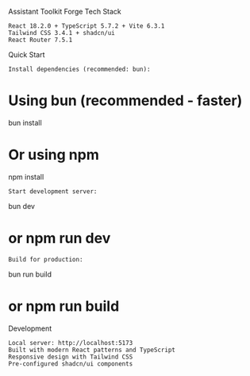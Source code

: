 Assistant Toolkit Forge
Tech Stack

    React 18.2.0 + TypeScript 5.7.2 + Vite 6.3.1
    Tailwind CSS 3.4.1 + shadcn/ui
    React Router 7.5.1

Quick Start

    Install dependencies (recommended: bun):

# Using bun (recommended - faster)
bun install

# Or using npm
npm install

    Start development server:

bun dev
# or npm run dev

    Build for production:

bun run build
# or npm run build

Development

    Local server: http://localhost:5173
    Built with modern React patterns and TypeScript
    Responsive design with Tailwind CSS
    Pre-configured shadcn/ui components
